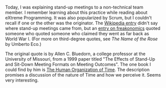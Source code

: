 Today, I was explaining stand-up meetings to a non-technical team member.  I
remember learning about this practice while reading about eXtreme Programming.
It was also popularized by Scrum, but I couldn't recall if one or the other was
the originator.  The
[Wikipedia entry](http://en.wikipedia.org/wiki/Stand-up_meeting) didn't say
where stand-up meetings came from, but an
[entry on freakonomics](http://www.freakonomics.com/2012/02/03/all-hail-the-stand-up-meeting/)
quoted someone who quoted someone who claimed they went as far back as World
War I.  (For more on third-degree quotes, see _The Name of the Rose_ by Umberto
Eco.)

The original quote is by Allen C. Bluedorn, a college professor at the
University of Missouri, from a 1999 paper titled "The Effects of Stand-Up and
Sit-Down Meeting Formats on Meeting Outcomes".  The one book I could find by him is
[The Human Organization of Time](../Books.html#The_Human_Organization_of_Time).
The description promises a discussion of the nature of Time and how we perceive
it.  Seems very interesting.
